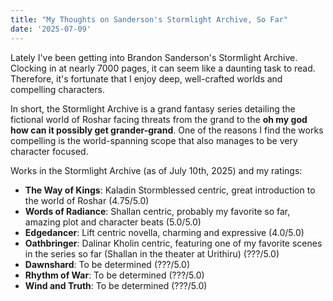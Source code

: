 ```yaml
---
title: "My Thoughts on Sanderson's Stormlight Archive, So Far"
date: '2025-07-09'
---
```

Lately I've been getting into Brandon Sanderson's Stormlight Archive. Clocking in at nearly 7000 pages, it can seem like a daunting task to read. Therefore, it's fortunate that I enjoy deep, well-crafted worlds and compelling characters. 

In short, the Stormlight Archive is a grand fantasy series detailing the fictional world of Roshar facing threats from the grand to the **oh my god how can it possibly get grander-grand**. One of the reasons I find the works compelling is the world-spanning scope that also manages to be very character focused. 

Works in the Stormlight Archive (as of July 10th, 2025) and my ratings:

- **The Way of Kings**: Kaladin Stormblessed centric, great introduction to the world of Roshar (4.75/5.0)
- **Words of Radiance**: Shallan centric, probably my favorite so far, amazing plot and character beats (5.0/5.0)
- **Edgedancer**: Lift centric novella, charming and expressive (4.0/5.0)
- **Oathbringer**: Dalinar Kholin centric, featuring one of my favorite scenes in the series so far (Shallan in the theater at Urithiru) (???/5.0)
- **Dawnshard**: To be determined (???/5.0)
- **Rhythm of War**: To be determined (???/5.0)
- **Wind and Truth**: To be determined (???/5.0)